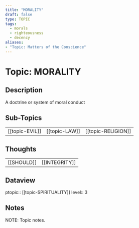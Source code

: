 ```yaml
---
title: "MORALITY"
draft: false
type: TOPIC
tags:
  - morals
  - righteousness
  - decency
aliases:
- "Topic: Matters of the Conscience"
---
```

# Topic: MORALITY
## Description
A doctrine or system of moral conduct

## Sub-Topics
|     |     |     |
| --- | --- | --- |
| [[topic-EVIL]] | [[topic-LAW]] | [[topic-RELIGION]] |

## Thoughts
|     |     |
| --- | --- |
| [[SHOULD]] | [[INTEGRITY]] |

## Dataview
ptopic:: [[topic-SPIRITUALITY]]
level:: 3

## Notes
NOTE: Topic notes.